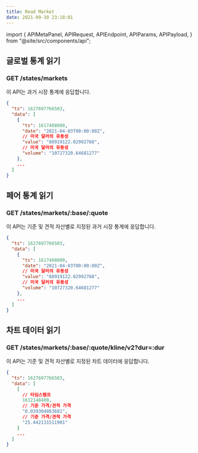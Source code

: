 ```yaml
---
title: Read Market
date: 2021-09-30 23:18:01
---
```


import { APIMetaPanel, APIRequest, APIEndpoint, APIParams, APIPayload, } from "@site/src/components/api";

## 글로벌 통계 읽기

### GET /states/markets

이 API는 과거 시장 통계에 응답합니다.

<APIEndpoint base="https://api.4swap.org/api" url="/stats/markets/?dur=:dur" />

<APIMetaPanel />

<APIParams p-dur="The duration. for example, 4320h means latest 180 days"/>

<APIRequest title="시장 통계 읽기" method="GET" isPublic base="https://api.4swap.org/api" url='/stats/markets/?dur=4320h' />

```json title="Response"
{
  "ts": 1627697766503,
  "data": [
    {
      "ts": 1617408000,
      "date": "2021-04-03T00:00:00Z",
      // 미국 달러의 유동성
      "value": "88919122.02992768",
      // 미국 달러의 유동성
      "volume": "10727320.64681277"
    },
    ...
  ]
}
```

## 페어 통계 읽기

### GET /states/markets/:base/:quote

이 API는 기준 및 견적 자산별로 지정된 과거 시장 통계에 응답합니다.

<APIEndpoint base="https://api.4swap.org/api" url="/stats/markets/:base/:quote/?dur=:dur" />

<APIMetaPanel />

<APIParams p-base="The base asset id" p-base-required="{true}" p-quote="The quote asset id" p-quote-required="{true}" p-dur="The duration. for example, 4320h means latest 180 days" />

<APIRequest title="ETH-BTC의 시장 통계 읽기" method="GET" isPublic base="https://api.4swap.org/api" url='/stats/markets/43d61dcd-e413-450d-80b8-101d5e903357/c6d0c728-2624-429b-8e0d-d9d19b6592fa?dur=4320h' />

```json title="Response"
{
  "ts": 1627697766503,
  "data": [
    {
      "ts": 1617408000,
      "date": "2021-04-03T00:00:00Z",
      // 미국 달러의 유동성
      "value": "88919122.02992768",
      // 미국 달러의 유동성
      "volume": "10727320.64681277"
    },
    ...
  ]
}
```

## 차트 데이터 읽기

### GET /states/markets/:base/:quote/kline/v2?dur=:dur

이 API는 기준 및 견적 자산별로 지정된 차트 데이터에 응답합니다.

<APIEndpoint base="https://api.4swap.org/api" url="/stats/markets/:base/:quote/kline/v2?dur=:dur" />

<APIMetaPanel />

<APIParams p-base="The base asset id" p-base-required="{true}" p-quote="The quote asset id" p-quote-required="{true}" p-dur="The duration. for example, 4320h means latest 180 days" />

<APIRequest title="ETH-BTC의 시장 통계 읽기" method="GET" isPublic base="https://api.4swap.org/api" url='/stats/markets/43d61dcd-e413-450d-80b8-101d5e903357/c6d0c728-2624-429b-8e0d-d9d19b6592fa/kline/v2?dur=4320h' />

```json title="Response"
{
  "ts": 1627697766503,
  "data": [
    [
      // 타임스탬프
      1612148400,
      // 기준 가격/견적 가격
      "0.039304863681",
      // 기준 가격/견적 가격
      "25.442131511901"
    ]
    ...
  ]
}
```
